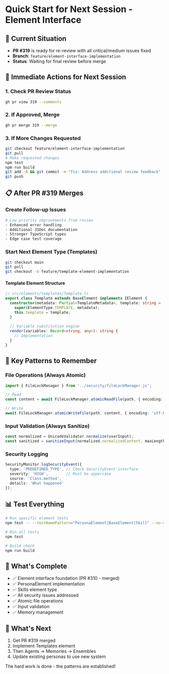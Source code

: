# Quick Start for Next Session - Element Interface

## 🎯 Current Situation
- **PR #319** is ready for re-review with all critical/medium issues fixed
- **Branch**: `feature/element-interface-implementation`
- **Status**: Waiting for final review before merge

## 🚀 Immediate Actions for Next Session

### 1. Check PR Review Status
```bash
gh pr view 319 --comments
```

### 2. If Approved, Merge
```bash
gh pr merge 319 --merge
```

### 3. If More Changes Requested
```bash
git checkout feature/element-interface-implementation
git pull
# Make requested changes
npm test
npm run build
git add -A && git commit -m "fix: Address additional review feedback"
git push
```

## 📋 After PR #319 Merges

### Create Follow-up Issues
```bash
# Low priority improvements from review
- Enhanced error handling
- Additional JSDoc documentation  
- Stronger TypeScript types
- Edge case test coverage
```

### Start Next Element Type (Templates)
```bash
git checkout main
git pull
git checkout -b feature/template-element-implementation
```

#### Template Element Structure
```typescript
// src/elements/templates/Template.ts
export class Template extends BaseElement implements IElement {
  constructor(metadata: Partial<TemplateMetadata>, template: string = '') {
    super(ElementType.TEMPLATE, metadata);
    this.template = template;
  }
  
  // Variable substitution engine
  render(variables: Record<string, any>): string {
    // Implementation
  }
}
```

## 🔧 Key Patterns to Remember

### File Operations (Always Atomic)
```typescript
import { FileLockManager } from '../security/fileLockManager.js';

// Read
const content = await FileLockManager.atomicReadFile(path, { encoding: 'utf-8' });

// Write
await FileLockManager.atomicWriteFile(path, content, { encoding: 'utf-8' });
```

### Input Validation (Always Sanitize)
```typescript
const normalized = UnicodeValidator.normalize(userInput);
const sanitized = sanitizeInput(normalized.normalizedContent, maxLength);
```

### Security Logging
```typescript
SecurityMonitor.logSecurityEvent({
  type: 'PREDEFINED_TYPE', // Check SecurityEvent interface
  severity: 'HIGH',        // Must be uppercase
  source: 'Class.method',
  details: 'What happened'
});
```

## 📊 Test Everything
```bash
# Run specific element tests
npm test -- --testNamePattern="PersonaElement|BaseElement|Skill" --no-coverage

# Run all tests
npm test

# Build check
npm run build
```

## 🎉 What's Complete
- ✅ Element interface foundation (PR #310 - merged)
- ✅ PersonaElement implementation
- ✅ Skills element type
- ✅ All security issues addressed
- ✅ Atomic file operations
- ✅ Input validation
- ✅ Memory management

## 🔄 What's Next
1. Get PR #319 merged
2. Implement Templates element
3. Then Agents → Memories → Ensembles
4. Update existing personas to use new system

The hard work is done - the patterns are established!